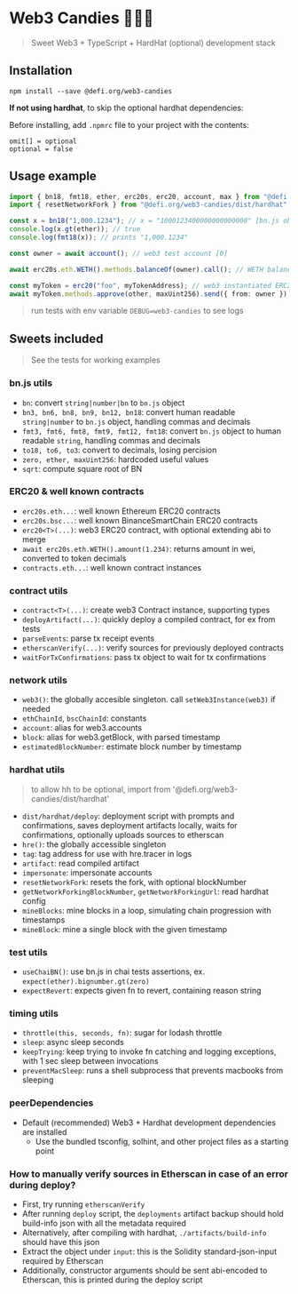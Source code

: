 # Web3 Candies 🍬🍭🍦

> Sweet Web3 + TypeScript + HardHat (optional) development stack

## Installation

`npm install --save @defi.org/web3-candies`

**If not using hardhat**, to skip the optional hardhat dependencies:

Before installing, add `.npmrc` file to your project with the contents:

```
omit[] = optional
optional = false
```

## Usage example

```typescript
import { bn18, fmt18, ether, erc20s, erc20, account, max } from "@defi.org/web3-candies";
import { resetNetworkFork } from "@defi.org/web3-candies/dist/hardhat"; // to allow hardhat dependencies to be optional

const x = bn18("1,000.1234"); // x = "1000123400000000000000" [bn.js object representing wei, parsed with 18 decimals]
console.log(x.gt(ether)); // true
console.log(fmt18(x)); // prints "1,000.1234"

const owner = await account(); // web3 test account [0]

await erc20s.eth.WETH().methods.balanceOf(owner).call(); // WETH balance of

const myToken = erc20("foo", myTokenAddress); // web3 instantiated ERC20 Contract
await myToken.methods.approve(other, maxUint256).send({ from: owner }); // approve max uint value for other to spend
```

> run tests with env variable `DEBUG=web3-candies` to see logs

## Sweets included

> See the tests for working examples

### bn.js utils

- `bn`: convert `string|number|bn` to `bn.js` object
- `bn3, bn6, bn8, bn9, bn12, bn18`: convert human readable `string|number` to `bn.js` object, handling commas and decimals
- `fmt3, fmt6, fmt8, fmt9, fmt12, fmt18`: convert `bn.js` object to human readable `string`, handling commas and decimals
- `to18, to6, to3`: convert to decimals, losing percision
- `zero, ether, maxUint256`: hardcoded useful values
- `sqrt`: compute square root of BN

### ERC20 & well known contracts

- `erc20s.eth...`: well known Ethereum ERC20 contracts
- `erc20s.bsc...`: well known BinanceSmartChain ERC20 contracts
- `erc20<T>(...)`: web3 ERC20 contract, with optional extending abi to merge
- `await erc20s.eth.WETH().amount(1.234)`: returns amount in wei, converted to token decimals
- `contracts.eth...`: well known contract instances

### contract utils

- `contract<T>(...)`: create web3 Contract instance, supporting types
- `deployArtifact(...)`: quickly deploy a compiled contract, for ex from tests
- `parseEvents`: parse tx receipt events
- `etherscanVerify(...)`: verify sources for previously deployed contracts
- `waitForTxConfirmations`: pass tx object to wait for tx confirmations

### network utils

- `web3()`: the globally accesible singleton. call `setWeb3Instance(web3)` if needed
- `ethChainId`, `bscChainId`: constants
- `account`: alias for web3.accounts
- `block`: alias for web3.getBlock, with parsed timestamp
- `estimatedBlockNumber`: estimate block number by timestamp

### hardhat utils

> to allow hh to be optional, import from '@defi.org/web3-candies/dist/hardhat'

- `dist/hardhat/deploy`: deployment script with prompts and confirmations, saves deployment artifacts locally, waits for confirmations, optionally uploads sources to etherscan
- `hre()`: the globally accessible singleton
- `tag`: tag address for use with hre.tracer in logs
- `artifact`: read compiled artifact
- `impersonate`: impersonate accounts
- `resetNetworkFork`: resets the fork, with optional blockNumber
- `getNetworkForkingBlockNumber`, `getNetworkForkingUrl`: read hardhat config
- `mineBlocks`: mine blocks in a loop, simulating chain progression with timestamps
- `mineBlock`: mine a single block with the given timestamp

### test utils

- `useChaiBN()`: use bn.js in chai tests assertions, ex. `expect(ether).bignumber.gt(zero)`
- `expectRevert`: expects given fn to revert, containing reason string

### timing utils

- `throttle(this, seconds, fn)`: sugar for lodash throttle
- `sleep`: async sleep seconds
- `keepTrying`: keep trying to invoke fn catching and logging exceptions, with 1 sec sleep between invocations
- `preventMacSleep`: runs a shell subprocess that prevents macbooks from sleeping

### peerDependencies

- Default (recommended) Web3 + Hardhat development dependencies are installed
  - Use the bundled tsconfig, solhint, and other project files as a starting point

### How to manually verify sources in Etherscan in case of an error during deploy?

- First, try running `etherscanVerify`
- After running `deploy` script, the `deployments` artifact backup should hold build-info json with all the metadata required
- Alternatively, after compiling with hardhat, `./artifacts/build-info` should have this json
- Extract the object under `input`: this is the Solidity standard-json-input required by Etherscan
- Additionally, constructor arguments should be sent abi-encoded to Etherscan, this is printed during the deploy script
